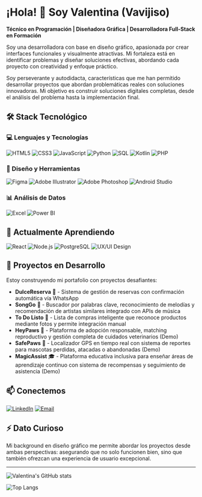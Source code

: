 # ¡Hola! 👋 Soy Valentina (Vavijiso)

**Técnico en Programación | Diseñadora Gráfica | Desarrolladora Full-Stack en Formación**

Soy una desarrolladora con base en diseño gráfico, apasionada por crear interfaces funcionales y visualmente atractivas. Mi fortaleza está en identificar problemas y diseñar soluciones efectivas, abordando cada proyecto con creatividad y enfoque práctico. 

Soy perseverante y autodidacta, características que me han permitido desarrollar proyectos que abordan problemáticas reales con soluciones innovadoras. Mi objetivo es construir soluciones digitales completas, desde el análisis del problema hasta la implementación final.

## 🛠️ Stack Tecnológico

### 💻 Lenguajes y Tecnologías
![HTML5](https://img.shields.io/badge/HTML5-E34F26?style=for-the-badge&logo=html5&logoColor=white)
![CSS3](https://img.shields.io/badge/CSS3-1572B6?style=for-the-badge&logo=css3&logoColor=white)
![JavaScript](https://img.shields.io/badge/JavaScript-F7DF1E?style=for-the-badge&logo=javascript&logoColor=black)
![Python](https://img.shields.io/badge/Python-3776AB?style=for-the-badge&logo=python&logoColor=white)
![SQL](https://img.shields.io/badge/SQL-4479A1?style=for-the-badge&logo=postgresql&logoColor=white)
![Kotlin](https://img.shields.io/badge/Kotlin-0095D5?style=for-the-badge&logo=kotlin&logoColor=white)
![PHP](https://img.shields.io/badge/PHP-777BB4?style=for-the-badge&logo=php&logoColor=white)

### 🎨 Diseño y Herramientas
![Figma](https://img.shields.io/badge/Figma-F24E1E?style=for-the-badge&logo=figma&logoColor=white)
![Adobe Illustrator](https://img.shields.io/badge/Adobe%20Illustrator-FF9A00?style=for-the-badge&logo=adobeillustrator&logoColor=white)
![Adobe Photoshop](https://img.shields.io/badge/Adobe%20Photoshop-31A8FF?style=for-the-badge&logo=adobephotoshop&logoColor=white)
![Android Studio](https://img.shields.io/badge/Android_Studio-3DDC84?style=for-the-badge&logo=android-studio&logoColor=white)

### 📊 Análisis de Datos
![Excel](https://img.shields.io/badge/Microsoft_Excel-217346?style=for-the-badge&logo=microsoft-excel&logoColor=white)
![Power BI](https://img.shields.io/badge/PowerBI-F2C811?style=for-the-badge&logo=powerbi&logoColor=black)

## 🌱 Actualmente Aprendiendo
![React](https://img.shields.io/badge/React-20232A?style=for-the-badge&logo=react&logoColor=61DAFB)
![Node.js](https://img.shields.io/badge/Node.js-339933?style=for-the-badge&logo=nodedotjs&logoColor=white)
![PostgreSQL](https://img.shields.io/badge/PostgreSQL-4169E1?style=for-the-badge&logo=postgresql&logoColor=white)
![UX/UI Design](https://img.shields.io/badge/UX/UI_Design-FF6B6B?style=for-the-badge&logo=adobexd&logoColor=white)

## 🚀 Proyectos en Desarrollo

Estoy construyendo mi portafolio con proyectos desafiantes:

- **DulceReserva** 🍰 - Sistema de gestión de reservas con confirmación automática vía WhatsApp  
- **SongGo** 🎵 - Buscador por palabras clave, reconocimiento de melodías y recomendación de artistas similares integrado con APIs de música  
- **To Do Listo** 📝 - Lista de compras inteligente que reconoce productos mediante fotos y permite integración manual  
- **HeyPaws** 🐾 - Plataforma de adopción responsable, matching reproductivo y gestión completa de cuidados veterinarios (Demo)  
- **SafePaws** 📍 - Localizador GPS en tiempo real con sistema de reportes para mascotas perdidas, atacadas o abandonadas (Demo)  
- **MagicAssist** 🎓 - Plataforma educativa inclusiva para enseñar áreas de aprendizaje continuo con sistema de recompensas y seguimiento de asistencia (Demo)

## 📫 Conectemos

[![LinkedIn](https://img.shields.io/badge/LinkedIn-0A66C2?style=for-the-badge&logo=linkedin&logoColor=white)](https://linkedin.com/in/vavijiso)
[![Email](https://img.shields.io/badge/Email-D14836?style=for-the-badge&logo=gmail&logoColor=white)](mailto:tu.vavijiso@ejemplo.com)

## ⚡ Dato Curioso

Mi background en diseño gráfico me permite abordar los proyectos desde ambas perspectivas: asegurando que no solo funcionen bien, sino que también ofrezcan una experiencia de usuario excepcional.

---

![Valentina's GitHub stats](https://github-readme-stats.vercel.app/api?username=vavijiso&show_icons=true&theme=radical)

![Top Langs](https://github-readme-stats.vercel.app/api/top-langs/?username=vavijiso&layout=compact&theme=radical)
